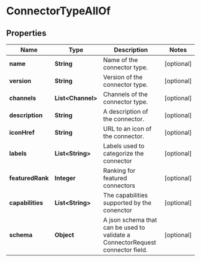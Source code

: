 

# ConnectorTypeAllOf


## Properties

Name | Type | Description | Notes
------------ | ------------- | ------------- | -------------
**name** | **String** | Name of the connector type. |  [optional]
**version** | **String** | Version of the connector type. |  [optional]
**channels** | **List&lt;Channel&gt;** | Channels of the connector type. |  [optional]
**description** | **String** | A description of the connector. |  [optional]
**iconHref** | **String** | URL to an icon of the connector. |  [optional]
**labels** | **List&lt;String&gt;** | Labels used to categorize the connector |  [optional]
**featuredRank** | **Integer** | Ranking for featured connectors |  [optional]
**capabilities** | **List&lt;String&gt;** | The capabilities supported by the conenctor |  [optional]
**schema** | **Object** | A json schema that can be used to validate a ConnectorRequest connector field. |  [optional]



